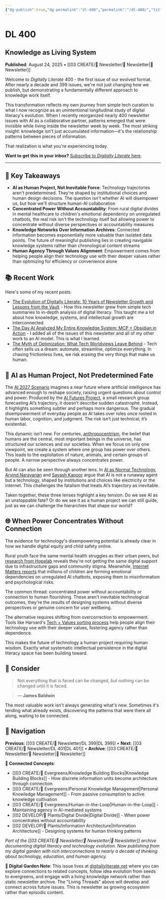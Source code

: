 ```yaml
---
{"dg-publish":true,"dg-permalink":"dl-400","permalink":"/dl-400/","title":"From Archive to Architecture","tags":["knowledge-networks","digital-garden","human-ai-collaboration","systems-thinking","intellectual-persistence"],"created":"2025-08-23","updated":"2025-08-24"}
---
```


# DL 400

## Knowledge as Living System

**Published**: August 24, 2025 • [[03 CREATE/📧 Newsletter/📧 Newsletter\|📧 Newsletter]]

Welcome to _Digitally Literate_ 400 - the first issue of our evolved format. After nearly a decade and 399 issues, we're not just changing how we publish, but demonstrating a fundamentally different approach to knowledge work itself.

This transformation reflects my own journey from simple tech curation to what I now recognize as an unintentional longitudinal study of digital literacy's evolution. When I recently reorganized nearly 400 newsletter issues with AI as a collaborative partner, patterns emerged that were invisible while living inside the newsletter week by week. The most striking insight: knowledge isn't just accumulated information—it's the relationship patterns between pieces of information.

That realization is what you're experiencing today.

**Want to get this in your inbox?** [Subscribe to _Digitally Literate_ here](https://buttondown.email/digitallyliterate).

---
## 🔖 Key Takeaways

- **AI as Human Project, Not Inevitable Force**: Technology trajectories aren't predetermined. They're shaped by institutional choices and human design decisions. The question isn't whether AI will disempower us, but how we'll structure human-AI collaboration
- **Concentrated Power Without Accountability**: From rural digital divides in mental healthcare to children's emotional dependency on unregulated chatbots, the real risk isn't the technology itself but allowing power to concentrate without diverse perspectives or accountability measures
- **Knowledge Networks Over Information Archives**: Connected information becomes exponentially more valuable than isolated data points. The future of meaningful publishing lies in creating navigable knowledge systems rather than chronological content streams
- **Human Agency Through Values Alignment**: Empowerment comes from helping people align their technology use with their deeper values rather than optimizing for efficiency or convenience alone

## 📚 Recent Work

Here's some of my recent posts:

- [The Evolution of Digitally Literate: 10 Years of Newsletter Growth and Lessons from the Vault](https://wiobyrne.com/the-evolution-of-digitally-literate/) - How this newsletter grew from simple tech summaries to in-depth analysis of digital literacy. This taught me a lot about how knowledge, systems, and intellectual growth are interconnected.
- [The Day AI Analyzed My Entire Knowledge System: MCP + Obsidian in Action](https://wiobyrne.com/ai-analyzed-my-knowledge-system/) - I added all of the issues of this newsletter and all of my other work to an AI model. This is what I learned.
- [The Myth of Optimization: What Tech Worldviews Leave Behind](https://wiobyrne.com/the-myth-of-optimization/) - Tech often sells us a dream: automate, streamline, optimize everything. In chasing frictionless lives, we risk erasing the very things that make us human.

## 🔮 AI as Human Project, Not Predetermined Fate

The [AI 2027 Scenario](https://ai-2027.com/) imagines a near future where artificial intelligence has advanced enough to reshape society, raising urgent questions about control and power. Produced by the [AI Futures Project](https://ai-futures.org/), a small research group forecasting AI’s trajectory, it doesn’t describe sudden catastrophe. Instead, it highlights something subtler and perhaps more dangerous. The gradual disempowerment of everyday people as AI takes over roles once rooted in human labor, cognition, and judgment. The risk isn’t just technical; it’s existential.

This dynamic isn’t new. For centuries, [anthropocentrism](https://en.wikipedia.org/wiki/Anthropocentrism), the belief that humans are the central, most important beings in the universe, has structured our sciences and our societies. When we focus on only one viewpoint, we create a system where one group has power over others. This leads to the exploitation of nature, animals, and certain groups of people. A narrow perspective always concentrates power.

But AI can also be seen through another lens. In [AI as Normal Technology](https://knightcolumbia.org/content/ai-as-normal-technology), [Arvind Narayanan](https://www.linkedin.com/in/randomwalker/) and [Sayash Kapoor](https://www.linkedin.com/in/ksayash/) argue that AI is not a runaway agent but a technology, shaped by institutions and choices like electricity or the internet. This challenges the fatalism that treats AI’s trajectory as inevitable.

Taken together, these three lenses highlight a key tension. Do we see AI as an unstoppable fate? Or do we see it as a human project we can still guide, just as we can challenge the hierarchies that shape our world?

## 🌐 When Power Concentrates Without Connection

The evidence for technology's disempowering potential is already clear in how we handle digital equity and child safety online.

Rural youth face the same mental health struggles as their urban peers, but [research from Hopelab](https://hopelab.org/stories/rural-realities) reveals they're not getting the same digital support due to infrastructure gaps and community stigma. Meanwhile, [Internet Matters reports](https://www.internetmatters.org/hub/research/me-myself-and-ai-chatbot-research/) that millions of children are forming emotional dependencies on unregulated AI chatbots, exposing them to misinformation and psychological risks.

The common thread: concentrated power without accountability or connection to human flourishing. These aren't inevitable technological outcomes, they're the results of designing systems without diverse perspectives or genuine concern for user wellbeing.

The alternative requires shifting from overcorrection to empowerment. Tools like Harvard's [Tech + Values sorting process](https://digitalthriving.gse.harvard.edu/resources/tech-values/) help people align their technology use with their deeper values, fostering agency rather than dependence.

This makes the future of technology a human project requiring human wisdom. Exactly what systematic intellectual persistence in the digital literacy space has been building toward.

## 🤔 Consider

> Not everything that is faced can be changed, but nothing can be changed until it is faced.

> — **James Baldwin**

The most valuable work isn't always generating what's new. Sometimes it's tending what already exists, discovering the patterns that were there all along, waiting to be connected.

## 🔗 Navigation

**Previous**: [[03 CREATE/📧 Newsletter/DL 399\|DL 399]] • **Next**: [[03 CREATE/📧 Newsletter/DL 401\|DL 401]] • **Archive**: [[03 CREATE/📧 Newsletter/📧 Newsletter\|📧 Newsletter]]

**🌱 Connected Concepts**:
- [[03 CREATE/🌲 Evergreens/Knowledge Building Blocks\|Knowledge Building Blocks]] - How discrete information units become architecture through connection
- [[03 CREATE/🌲 Evergreens/Personal Knowledge Management\|Personal Knowledge Management]] - From passive consumption to active knowledge cultivation  
- [[03 CREATE/🌲 Evergreens/Human-in-the-Loop\|Human-in-the-Loop]] - Maintaining agency in AI-mediated systems
- [[02 DEVELOP/🌿 Plants/Digital Divide\|Digital Divide]] - When power concentrates without accountability
- [[02 DEVELOP/🌿 Plants/Information Architecture\|Information Architecture]] - Designing systems for human thinking patterns

*Part of the [[03 CREATE/📧 Newsletter/📧 Newsletter\|📧 Newsletter]] archive documenting digital literacy and technology evolution. Now publishing from my digital garden with rich interconnections to nearly a decade of thinking about technology, education, and human agency.*

**🌱 Digital Garden Note**: This issue lives at [digitallyliterate.net](https://digitallyliterate.net/) where you can explore connections to related concepts, follow idea evolution from seeds to evergreens, and engage with a living knowledge network rather than static newsletter archive. The "Living Threads" above will develop and connect across future issues. This is newsletter as growing ecosystem rather than episodic content.